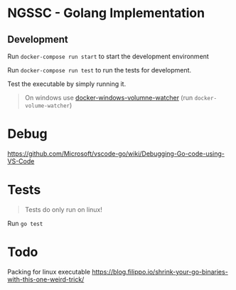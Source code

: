 # NGSSC - Golang Implementation

## Development

Run `docker-compose run start` to start the development environment

Run `docker-compose run test` to run the tests for development.

Test the executable by simply running it.

> On windows use [docker-windows-volumne-watcher](https://github.com/merofeev/docker-windows-volume-watcher) (run `docker-volume-watcher`)

# Debug

https://github.com/Microsoft/vscode-go/wiki/Debugging-Go-code-using-VS-Code

# Tests

> Tests do only run on linux!

Run `go test`

# Todo

Packing for linux executable
https://blog.filippo.io/shrink-your-go-binaries-with-this-one-weird-trick/
